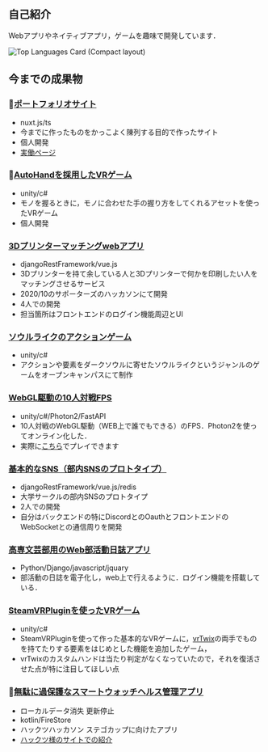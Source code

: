 ## 自己紹介

 Webアプリやネイティブアプリ，ゲームを趣味で開発しています．
 
![Top Languages Card (Compact layout)](https://github-readme-stats.vercel.app/api/top-langs/?username=U3cSeroH1&layout=compact)

## 今までの成果物



### 🚧[ポートフォリオサイト](https://github.com/U3cSeroH1/myIntroPage)
 * nuxt.js/ts
 * 今までに作ったものをかっこよく陳列する目的で作ったサイト
 * 個人開発
 * [実働ページ](https://clever-joliot-38506f.netlify.app/)

### 🚧[AutoHandを採用したVRゲーム](https://github.com/U3cSeroH1/ZISSEN_VR_GAME)
 * unity/c#
 * モノを握るときに，モノに合わせた手の握り方をしてくれるアセットを使ったVRゲーム
 * 個人開発

### [3Dプリンターマッチングwebアプリ](https://github.com/rkun123/3DPrinterMatching)
 * djangoRestFramework/vue.js
 * 3Dプリンターを持て余している人と3Dプリンターで何かを印刷したい人をマッチングさせるサービス
 * 2020/10のサポーターズのハッカソンにて開発
 * 4人での開発
 * 担当箇所はフロントエンドのログイン機能周辺とUI

### [ソウルライクのアクションゲーム](https://github.com/U3cSeroH1/C3OCtpsActionGame)
 * unity/c#
 * アクションや要素をダークソウルに寄せたソウルライクというジャンルのゲームをオープンキャンパスにて制作

### [WebGL駆動の10人対戦FPS](https://github.com/U3cSeroH1/PUN2TUTORIAL)
 * unity/c#/Photon2/FastAPI
 * 10人対戦のWebGL駆動（WEB上で誰でもできる）のFPS．Photon2を使ってオンライン化した．
 * 実際に[こちら](https://u3cseroh1.github.io/dpb_FPS_Photon2/)でプレイできます

### [基本的なSNS（部内SNSのプロトタイプ）](https://github.com/U3cSeroH1/c3localsns)
 * djangoRestFramework/vue.js/redis
 * 大学サークルの部内SNSのプロトタイプ
 * 2人での開発
 * 自分はバックエンドの特にDiscordとのOauthとフロントエンドのWebSocketとの通信周りを開発

### [高専文芸部用のWeb部活動日誌アプリ](https://github.com/U3cSeroH1/bungeilocalsns)
 * Python/Django/javascript/jquary
 * 部活動の日誌を電子化し，web上で行えるように．ログイン機能を搭載している．

### [SteamVRPluginを使ったVRゲーム](https://github.com/H3cSeroH1/C3VRGAME_IMP)
 * unity/c#
 * SteamVRPluginを使って作った基本的なVRゲームに，[vrTwix](https://github.com/rav3dev/vrtwix)の両手でものを持てたりする要素をはじめとした機能を追加したゲーム，
 * vrTwixのカスタムハンドは当たり判定がなくなっていたので，それを復活させた点が特に注目してほしい点

### 🚫[無駄に過保護なスマートウォッチヘルス管理アプリ](https://github.com/U3cSeroH1/sutegokappu_mudanimarumaru)
 * ローカルデータ消失 更新停止
 * kotlin/FireStore
 * ハックツハッカソン ステゴカップに向けたアプリ
 * [ハックツ様のサイトでの紹介](https://topaz.dev/projects/d8fe6c5e3e57f73f58f0)

<!--
**U3cSeroH1/U3cSeroH1** is a ✨ _special_ ✨ repository because its `README.md` (this file) appears on your GitHub profile.

Here are some ideas to get you started:

- 🔭 I’m currently working on ...
- 🌱 I’m currently learning ...
- 👯 I’m looking to collaborate on ...
- 🤔 I’m looking for help with ...
- 💬 Ask me about ...
- 📫 How to reach me: ...
- 😄 Pronouns: ...
- ⚡ Fun fact: ...
-->
